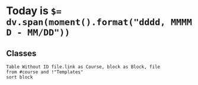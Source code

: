 # Today is `$= dv.span(moment().format("dddd, MMMM D - MM/DD"))`

## Classes

```dataview
Table Without ID file.link as Course, block as Block, file
from #course and !"Templates"
sort block
```
